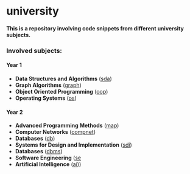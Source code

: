 # university
#### This is a repository involving code snippets from different university subjects.

### Involved subjects:
#### Year 1
* **Data Structures and Algorithms** ([sda](https://github.com/razvanw0w/university/tree/master/sda))
* **Graph Algorithms** ([graph](https://github.com/razvanw0w/university/tree/master/graph))
* **Object Oriented Programming** ([oop](https://github.com/razvanw0w/university/tree/master/oop))
* **Operating Systems** ([os](https://github.com/razvanw0w/university/tree/master/os))

#### Year 2
* **Advanced Programming Methods** ([map](https://github.com/razvanw0w/university/tree/master/map/ToyLanguageInterpreter))
* **Computer Networks** ([compnet](https://github.com/razvanw0w/university/tree/master/compnet))
* **Databases** ([db](https://github.com/razvanw0w/university/tree/master/db))
* **Systems for Design and Implementation** ([sdi](https://github.com/razvanw0w/sdi))
* **Databases** ([dbms](https://github.com/razvanw0w/university/tree/master/dbms))
* **Software Engineering** ([se](https://github.com/razvanw0w/university/tree/master/se)
* **Artificial Intelligence** ([ai](https://github.com/razvanw0w/university/tree/master/ai)))
